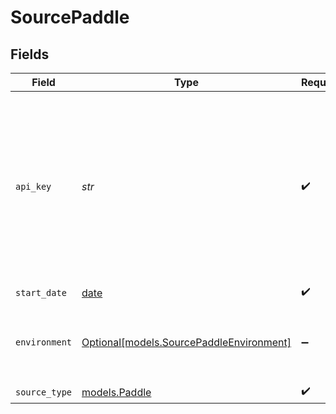 # SourcePaddle


## Fields

| Field                                                                                                                                                                      | Type                                                                                                                                                                       | Required                                                                                                                                                                   | Description                                                                                                                                                                |
| -------------------------------------------------------------------------------------------------------------------------------------------------------------------------- | -------------------------------------------------------------------------------------------------------------------------------------------------------------------------- | -------------------------------------------------------------------------------------------------------------------------------------------------------------------------- | -------------------------------------------------------------------------------------------------------------------------------------------------------------------------- |
| `api_key`                                                                                                                                                                  | *str*                                                                                                                                                                      | :heavy_check_mark:                                                                                                                                                         | Your Paddle API key. You can generate it by navigating to Paddle > Developer tools > Authentication > Generate API key. Treat this key like a password and keep it secure. |
| `start_date`                                                                                                                                                               | [date](https://docs.python.org/3/library/datetime.html#date-objects)                                                                                                       | :heavy_check_mark:                                                                                                                                                         | N/A                                                                                                                                                                        |
| `environment`                                                                                                                                                              | [Optional[models.SourcePaddleEnvironment]](../models/sourcepaddleenvironment.md)                                                                                           | :heavy_minus_sign:                                                                                                                                                         | The environment for the Paddle API, either 'sandbox' or 'live'.                                                                                                            |
| `source_type`                                                                                                                                                              | [models.Paddle](../models/paddle.md)                                                                                                                                       | :heavy_check_mark:                                                                                                                                                         | N/A                                                                                                                                                                        |